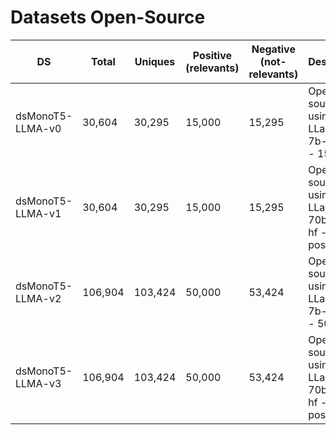 # Datasets Open-Source

| DS               | Total             | Uniques           | Positive (relevants) | Negative (not-relevants) | Description                                        |
| ---------------- | ----------------- | ----------------- | -------------------- | ------------------------ | -------------------------------------------------- |
| dsMonoT5-LLMA-v0 |            30,604 |            30,295 |            15,000    |            15,295        | Open source  using : LLama-2-7b-chat-hf - 15k pos  |
| dsMonoT5-LLMA-v1 |            30,604 |            30,295 |            15,000    |            15,295        | Open source  using : LLama-2-70b-chat-hf - 15k pos |
| dsMonoT5-LLMA-v2 |          106,904  |          103,424  |            50,000    |            53,424        | Open source  using : LLama-2-7b-chat-hf - 50k pos  |
| dsMonoT5-LLMA-v3 |          106,904  |          103,424  |            50,000    |            53,424        | Open source  using : LLama-2-70b-chat-hf - 50k pos |